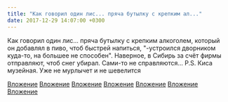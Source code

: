 ```yaml
---
title: "Как говорил один лис... пряча бутылку с крепким ал..."
date: 2017-12-29 14:07:00 +0300
---
```


Как говорил один лис... пряча бутылку с крепким алкоголем, который он добавлял в пиво, чтоб быстрей напиться, "-устроился дворником куда-то, на большее не способен". Наверное, в Сибирь за счёт фирмы отправляют, чтоб снег убирал. Сами-то не справляются...
P.S. Киса музейная. Уже не мурлычет и не шевелится


[Вложение](https://vk.com/photo41076938_456242544)
[Вложение](https://vk.com/photo41076938_456242542)
[Вложение](https://vk.com/photo41076938_456242543)
[Вложение](https://vk.com/photo41076938_456242540)
[Вложение](https://vk.com/photo41076938_456242546)
[Вложение](https://vk.com/photo41076938_456242541)
[Вложение](https://vk.com/photo41076938_456242545)
